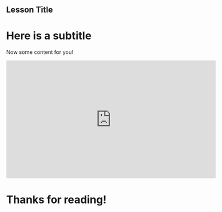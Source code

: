 ## Lesson Title

# Here is a subtitle

Now some content for you!

<iframe width="560" height="315" src="https://www.youtube.com/embed/ujrCLHNGelk" title="YouTube video player" frameborder="0" allow="accelerometer; autoplay; clipboard-write; encrypted-media; gyroscope; picture-in-picture" allowfullscreen></iframe>

# Thanks for reading!
